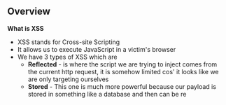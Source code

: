 ## **Overview**

**What is XSS**
- XSS stands for Cross-site Scripting
- It allows us to execute JavaScript in a victim's browser
- We have 3 types of XSS which are
	- **Reflected** - is where the script we are trying to inject comes from the current http request, it is somehow limited cos' it looks like we are only targeting ourselves
	- **Stored** - This one is much more powerful because our payload is stored in something like a database and then can be re